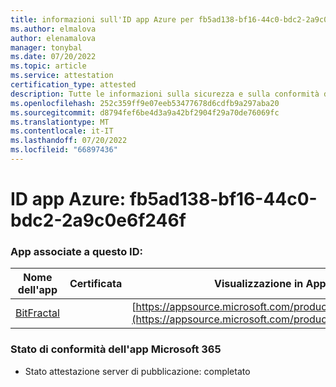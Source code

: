 ```yaml
---
title: informazioni sull'ID app Azure per fb5ad138-bf16-44c0-bdc2-2a9c0e6f246f
ms.author: elmalova
author: elenamalova
manager: tonybal
ms.date: 07/20/2022
ms.topic: article
ms.service: attestation
certification_type: attested
description: Tutte le informazioni sulla sicurezza e sulla conformità disponibili per fb5ad138-bf16-44c0-bdc2-2a9c0e6f246f.
ms.openlocfilehash: 252c359ff9e07eeb53477678d6cdfb9a297aba20
ms.sourcegitcommit: d8794fef6be4d3a9a42bf2904f29a70de76069fc
ms.translationtype: MT
ms.contentlocale: it-IT
ms.lasthandoff: 07/20/2022
ms.locfileid: "66897436"
---
```

# <a name="azure-app-id-fb5ad138-bf16-44c0-bdc2-2a9c0e6f246f"></a>ID app Azure: fb5ad138-bf16-44c0-bdc2-2a9c0e6f246f


### <a name="apps-associated-with-this-id"></a>App associate a questo ID:
| **Nome dell'app** | **Certificata** | **Visualizzazione in AppSource** |
|--------------|---------------|-----------------------|
| [BitFractal](../forward/WA200004172.md) |  | [https://appsource.microsoft.com/product/office/WA200004172](https://appsource.microsoft.com/product/office/WA200004172) |

### <a name="microsoft-365-app-compliance-status"></a>Stato di conformità dell'app Microsoft 365
- Stato attestazione server di pubblicazione: completato
